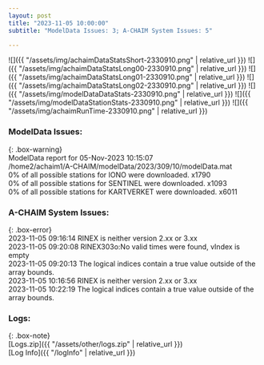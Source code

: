 ```yaml
---
layout: post
title: "2023-11-05 10:00:00"
subtitle: "ModelData Issues: 3; A-CHAIM System Issues: 5"

---
```


![]({{ "/assets/img/achaimDataStatsShort-2330910.png" | relative_url }})
![]({{ "/assets/img/achaimDataStatsLong00-2330910.png" | relative_url }})
![]({{ "/assets/img/achaimDataStatsLong01-2330910.png" | relative_url }})
![]({{ "/assets/img/achaimDataStatsLong02-2330910.png" | relative_url }})
![]({{ "/assets/img/modelDataDataStats-2330910.png" | relative_url }})
![]({{ "/assets/img/modelDataStationStats-2330910.png" | relative_url }})
![]({{ "/assets/img/achaimRunTime-2330910.png" | relative_url }})


### ModelData Issues:  
  
{: .box-warning}  
 ModelData report for 05-Nov-2023 10:15:07   
 /home2/achaim1/A-CHAIM/modelData/2023/309/10/modelData.mat   
 0% of all possible stations for IONO were downloaded. x1790   
 0% of all possible stations for SENTINEL were downloaded. x1093   
 0% of all possible stations for KARTVERKET were downloaded. x6011   
  
### A-CHAIM System Issues:  
  
{: .box-error}  
2023-11-05 09:16:14 RINEX is neither version 2.xx or 3.xx  
2023-11-05 09:20:08 RINEX303o:No valid times were found, vIndex is empty  
2023-11-05 09:20:13 The logical indices contain a true value outside of the array bounds.  
2023-11-05 10:16:56 RINEX is neither version 2.xx or 3.xx  
2023-11-05 10:22:19 The logical indices contain a true value outside of the array bounds.  

### Logs:  
  
{: .box-note}  
[Logs.zip]({{ "/assets/other/logs.zip" | relative_url }})  
[Log Info]({{ "/logInfo" | relative_url }})  
